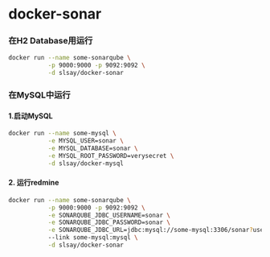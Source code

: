 # docker-sonar

### 在H2 Database用运行 
```sh
docker run --name some-sonarqube \
           -p 9000:9000 -p 9092:9092 \
           -d slsay/docker-sonar
```

### 在MySQL中运行
#### 1.启动MySQL
```sh
docker run --name some-mysql \
           -e MYSQL_USER=sonar \
           -e MYSQL_DATABASE=sonar \
           -e MYSQL_ROOT_PASSWORD=verysecret \
           -d slsay/docker-mysql
```
#### 2. 运行redmine
```sh
docker run --name some-sonarqube \
           -p 9000:9000 -p 9092:9092 \
           -e SONARQUBE_JDBC_USERNAME=sonar \
           -e SONARQUBE_JDBC_PASSWORD=sonar \
           -e SONARQUBE_JDBC_URL=jdbc:mysql://some-mysql:3306/sonar?useUnicode=true&characterEncoding=utf8 \
           --link some-mysql:mysql \
           -d slsay/docker-sonar
```
